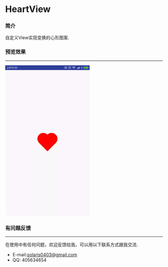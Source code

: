 # HeartView
### 简介
自定义View实现变换的心形图案.
### 预览效果
---
![HeartView](https://github.com/solaris0403/HeartView/blob/master/app/screenshot/heartview.gif?raw=true)  
### 有问题反馈
---
在使用中有任何问题，欢迎反馈给我，可以用以下联系方式跟我交流.
* E-mail:solaris0403@gmail.com
* QQ: 405634654
